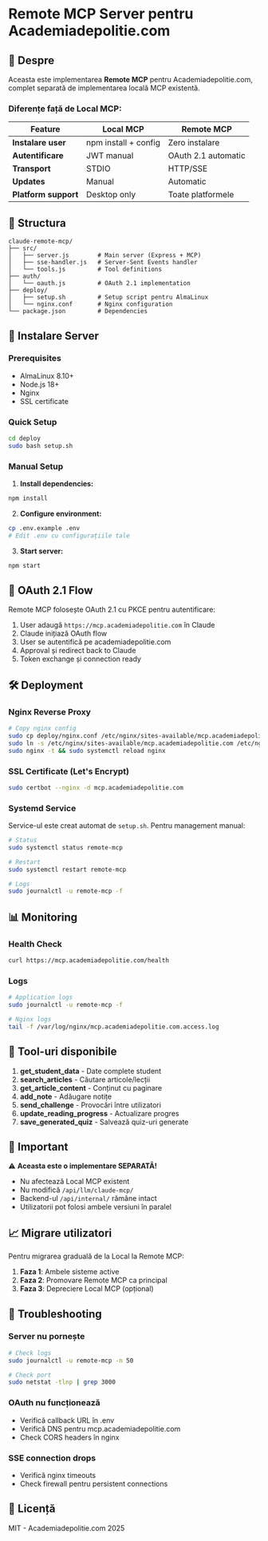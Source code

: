 # Remote MCP Server pentru Academiadepolitie.com

## 🚀 Despre

Aceasta este implementarea **Remote MCP** pentru Academiadepolitie.com, complet separată de implementarea locală MCP existentă.

### Diferențe față de Local MCP:

| Feature | Local MCP | Remote MCP |
|---------|-----------|------------|
| **Instalare user** | npm install + config | Zero instalare |
| **Autentificare** | JWT manual | OAuth 2.1 automatic |
| **Transport** | STDIO | HTTP/SSE |
| **Updates** | Manual | Automatic |
| **Platform support** | Desktop only | Toate platformele |

## 📁 Structura

```
claude-remote-mcp/
├── src/
│   ├── server.js        # Main server (Express + MCP)
│   ├── sse-handler.js   # Server-Sent Events handler
│   └── tools.js         # Tool definitions
├── auth/
│   └── oauth.js         # OAuth 2.1 implementation
├── deploy/
│   ├── setup.sh         # Setup script pentru AlmaLinux
│   └── nginx.conf       # Nginx configuration
└── package.json         # Dependencies
```

## 🔧 Instalare Server

### Prerequisites
- AlmaLinux 8.10+
- Node.js 18+
- Nginx
- SSL certificate

### Quick Setup

```bash
cd deploy
sudo bash setup.sh
```

### Manual Setup

1. **Install dependencies:**
```bash
npm install
```

2. **Configure environment:**
```bash
cp .env.example .env
# Edit .env cu configurațiile tale
```

3. **Start server:**
```bash
npm start
```

## 🔐 OAuth 2.1 Flow

Remote MCP folosește OAuth 2.1 cu PKCE pentru autentificare:

1. User adaugă `https://mcp.academiadepolitie.com` în Claude
2. Claude inițiază OAuth flow
3. User se autentifică pe academiadepolitie.com
4. Approval și redirect back to Claude
5. Token exchange și connection ready

## 🛠️ Deployment

### Nginx Reverse Proxy

```bash
# Copy nginx config
sudo cp deploy/nginx.conf /etc/nginx/sites-available/mcp.academiadepolitie.com
sudo ln -s /etc/nginx/sites-available/mcp.academiadepolitie.com /etc/nginx/sites-enabled/
sudo nginx -t && sudo systemctl reload nginx
```

### SSL Certificate (Let's Encrypt)

```bash
sudo certbot --nginx -d mcp.academiadepolitie.com
```

### Systemd Service

Service-ul este creat automat de `setup.sh`. Pentru management manual:

```bash
# Status
sudo systemctl status remote-mcp

# Restart
sudo systemctl restart remote-mcp

# Logs
sudo journalctl -u remote-mcp -f
```

## 📊 Monitoring

### Health Check
```bash
curl https://mcp.academiadepolitie.com/health
```

### Logs
```bash
# Application logs
sudo journalctl -u remote-mcp -f

# Nginx logs
tail -f /var/log/nginx/mcp.academiadepolitie.com.access.log
```

## 🔌 Tool-uri disponibile

1. **get_student_data** - Date complete student
2. **search_articles** - Căutare articole/lecții
3. **get_article_content** - Conținut cu paginare
4. **add_note** - Adăugare notițe
5. **send_challenge** - Provocări între utilizatori
6. **update_reading_progress** - Actualizare progres
7. **save_generated_quiz** - Salvează quiz-uri generate

## 🚨 Important

⚠️ **Aceasta este o implementare SEPARATĂ!**
- Nu afectează Local MCP existent
- Nu modifică `/api/llm/claude-mcp/`
- Backend-ul `/api/internal/` rămâne intact
- Utilizatorii pot folosi ambele versiuni în paralel

## 📈 Migrare utilizatori

Pentru migrarea graduală de la Local la Remote MCP:

1. **Faza 1**: Ambele sisteme active
2. **Faza 2**: Promovare Remote MCP ca principal
3. **Faza 3**: Depreciere Local MCP (opțional)

## 🐛 Troubleshooting

### Server nu pornește
```bash
# Check logs
sudo journalctl -u remote-mcp -n 50

# Check port
sudo netstat -tlnp | grep 3000
```

### OAuth nu funcționează
- Verifică callback URL în .env
- Verifică DNS pentru mcp.academiadepolitie.com
- Check CORS headers în nginx

### SSE connection drops
- Verifică nginx timeouts
- Check firewall pentru persistent connections

## 📝 Licență

MIT - Academiadepolitie.com 2025